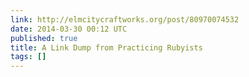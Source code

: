 ```yaml
---
link: http://elmcitycraftworks.org/post/80970074532
date: 2014-03-30 00:12 UTC
published: true
title: A Link Dump from Practicing Rubyists
tags: []
---
```



